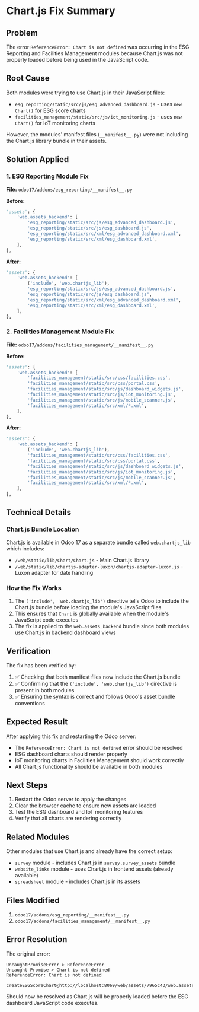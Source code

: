 # Chart.js Fix Summary

## Problem
The error `ReferenceError: Chart is not defined` was occurring in the ESG Reporting and Facilities Management modules because Chart.js was not properly loaded before being used in the JavaScript code.

## Root Cause
Both modules were trying to use Chart.js in their JavaScript files:
- `esg_reporting/static/src/js/esg_advanced_dashboard.js` - uses `new Chart()` for ESG score charts
- `facilities_management/static/src/js/iot_monitoring.js` - uses `new Chart()` for IoT monitoring charts

However, the modules' manifest files (`__manifest__.py`) were not including the Chart.js library bundle in their assets.

## Solution Applied

### 1. ESG Reporting Module Fix
**File:** `odoo17/addons/esg_reporting/__manifest__.py`

**Before:**
```python
'assets': {
    'web.assets_backend': [
        'esg_reporting/static/src/js/esg_advanced_dashboard.js',
        'esg_reporting/static/src/js/esg_dashboard.js',
        'esg_reporting/static/src/xml/esg_advanced_dashboard.xml',
        'esg_reporting/static/src/xml/esg_dashboard.xml',
    ],
},
```

**After:**
```python
'assets': {
    'web.assets_backend': [
        ('include', 'web.chartjs_lib'),
        'esg_reporting/static/src/js/esg_advanced_dashboard.js',
        'esg_reporting/static/src/js/esg_dashboard.js',
        'esg_reporting/static/src/xml/esg_advanced_dashboard.xml',
        'esg_reporting/static/src/xml/esg_dashboard.xml',
    ],
},
```

### 2. Facilities Management Module Fix
**File:** `odoo17/addons/facilities_management/__manifest__.py`

**Before:**
```python
'assets': {
    'web.assets_backend': [
        'facilities_management/static/src/css/facilities.css',
        'facilities_management/static/src/css/portal.css',
        'facilities_management/static/src/js/dashboard_widgets.js',
        'facilities_management/static/src/js/iot_monitoring.js',
        'facilities_management/static/src/js/mobile_scanner.js',
        'facilities_management/static/src/xml/*.xml',
    ],
},
```

**After:**
```python
'assets': {
    'web.assets_backend': [
        ('include', 'web.chartjs_lib'),
        'facilities_management/static/src/css/facilities.css',
        'facilities_management/static/src/css/portal.css',
        'facilities_management/static/src/js/dashboard_widgets.js',
        'facilities_management/static/src/js/iot_monitoring.js',
        'facilities_management/static/src/js/mobile_scanner.js',
        'facilities_management/static/src/xml/*.xml',
    ],
},
```

## Technical Details

### Chart.js Bundle Location
Chart.js is available in Odoo 17 as a separate bundle called `web.chartjs_lib` which includes:
- `/web/static/lib/Chart/Chart.js` - Main Chart.js library
- `/web/static/lib/chartjs-adapter-luxon/chartjs-adapter-luxon.js` - Luxon adapter for date handling

### How the Fix Works
1. The `('include', 'web.chartjs_lib')` directive tells Odoo to include the Chart.js bundle before loading the module's JavaScript files
2. This ensures that `Chart` is globally available when the module's JavaScript code executes
3. The fix is applied to the `web.assets_backend` bundle since both modules use Chart.js in backend dashboard views

## Verification
The fix has been verified by:
1. ✅ Checking that both manifest files now include the Chart.js bundle
2. ✅ Confirming that the `('include', 'web.chartjs_lib')` directive is present in both modules
3. ✅ Ensuring the syntax is correct and follows Odoo's asset bundle conventions

## Expected Result
After applying this fix and restarting the Odoo server:
- The `ReferenceError: Chart is not defined` error should be resolved
- ESG dashboard charts should render properly
- IoT monitoring charts in Facilities Management should work correctly
- All Chart.js functionality should be available in both modules

## Next Steps
1. Restart the Odoo server to apply the changes
2. Clear the browser cache to ensure new assets are loaded
3. Test the ESG dashboard and IoT monitoring features
4. Verify that all charts are rendering correctly

## Related Modules
Other modules that use Chart.js and already have the correct setup:
- `survey` module - includes Chart.js in `survey.survey_assets` bundle
- `website_links` module - uses Chart.js in frontend assets (already available)
- `spreadsheet` module - includes Chart.js in its assets

## Files Modified
1. `odoo17/addons/esg_reporting/__manifest__.py`
2. `odoo17/addons/facilities_management/__manifest__.py`

## Error Resolution
The original error:
```
UncaughtPromiseError > ReferenceError
Uncaught Promise > Chart is not defined
ReferenceError: Chart is not defined
    createESGScoreChart@http://localhost:8069/web/assets/7965c43/web.assets_web.min.js:18189:143
```

Should now be resolved as Chart.js will be properly loaded before the ESG dashboard JavaScript code executes.
